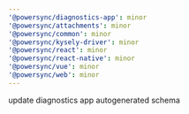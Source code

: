```yaml
---
'@powersync/diagnostics-app': minor
'@powersync/attachments': minor
'@powersync/common': minor
'@powersync/kysely-driver': minor
'@powersync/react': minor
'@powersync/react-native': minor
'@powersync/vue': minor
'@powersync/web': minor
---
```


update diagnostics app autogenerated schema
